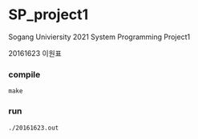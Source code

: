 # SP_project1

Sogang Univiersity 2021 System Programming Project1

20161623 이원표

###  compile

```
make
```

###  run

```
./20161623.out
```
